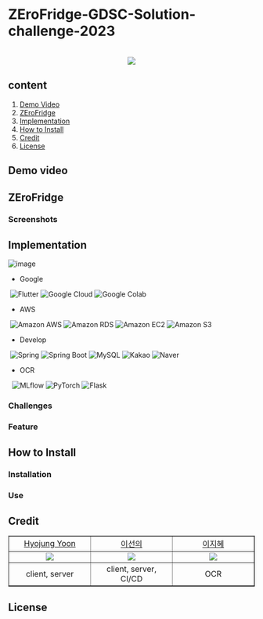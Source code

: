 
# ZEroFridge-GDSC-Solution-challenge-2023

<p align="center">
  <br>
  <img src="https://capsule-render.vercel.app/api?type=transparent&height=300&section=header&text=ZEF%20:%20ZEro%20Fridge&animation=fadeIn&fontSize=90&fontColor=516FB4" />
  <br>
</p>



## content
1. [Demo Video](#demo-video) 
2. [ZEroFridge](#zerofridge)
3. [Implementation](#implementation)
4. [How to Install](#how-to-install) 
5. [Credit](#credit)
6. [License](#license)


## Demo video



## ZEroFridge

### Screenshots



## Implementation

![image](https://user-images.githubusercontent.com/80109963/206717924-ea7aa581-c881-4367-b5c6-d778fd21ab9b.png)

- Google

&nbsp;<img alt="Flutter" src ="https://img.shields.io/badge/Flutter-02569B.svg?&style=for-the-badge&logo=Flutter&logoColor=white"/> 
<img alt="Google Cloud" src ="https://img.shields.io/badge/Google Cloud-4285F4.svg?&style=for-the-badge&logo=Google Cloud&logoColor=white"/> 
<img alt="Google Colab" src ="https://img.shields.io/badge/Google Colab-F9AB00.svg?&style=for-the-badge&logo=Google Colab&logoColor=white"/>

- AWS
  
&nbsp;<img alt="Amazon AWS" src ="https://img.shields.io/badge/AWS-232F3E.svg?&style=for-the-badge&logo=Amazon AWS&logoColor=white"/>
<img alt="Amazon RDS" src ="https://img.shields.io/badge/AWS RDS-527FFF.svg?&style=for-the-badge&logo=Amazon RDS&logoColor=white"/>
<img alt="Amazon EC2" src ="https://img.shields.io/badge/AWS EC2-FF9900.svg?&style=for-the-badge&logo=Amazon EC2&logoColor=white"/>
<img alt="Amazon S3" src ="https://img.shields.io/badge/AWS S3-569A31.svg?&style=for-the-badge&logo=Amazon S3&logoColor=white"/>

- Develop
 
&nbsp;<img alt="Spring" src ="https://img.shields.io/badge/Spring-6DB33F.svg?&style=for-the-badge&logo=Spring&logoColor=white"/> 
<img alt="Spring Boot" src ="https://img.shields.io/badge/Spring Boot-6DB33F.svg?&style=for-the-badge&logo=Spring Boot&logoColor=white"/> 
<img alt="MySQL" src ="https://img.shields.io/badge/MySQL-4479A1.svg?&style=for-the-badge&logo=MySQL&logoColor=white"/>
<img alt="Kakao" src ="https://img.shields.io/badge/Kakao-FFCD00.svg?&style=for-the-badge&logo=KakaoTalk&logoColor=white"/> 
<img alt="Naver" src ="https://img.shields.io/badge/Naver-03C75A.svg?&style=for-the-badge&logo=Naver&logoColor=white"/>
  
- OCR
  
&nbsp; <img alt="MLflow" src ="https://img.shields.io/badge/MLflow-0194E2.svg?&style=for-the-badge&logo=MLflow&logoColor=white"/>
<img alt="PyTorch" src ="https://img.shields.io/badge/PyTorch-EE4C2C.svg?&style=for-the-badge&logo=PyTorch&logoColor=white"/>
<img alt="Flask" src ="https://img.shields.io/badge/Flask-000000.svg?&style=for-the-badge&logo=Flask&logoColor=white"/>

### Challenges

### Feature


## How to Install

### Installation


### Use


## Credit
<table border="1" cellspacing="0" cellpadding="0" width="90%">
    <tr width="100%">
        <td width="20%" align="center"><a href= "https://github.com/yhjune">Hyojung Yoon</a></td>
        <td width="20%" align="center"><a href= "https://github.com/sunnyineverywhere">이선의</a></td>
        <td width="20%" align="center"><a href= "https://github.com/penguin1109">이지혜</a></td>
    </tr>
    <tr width="100%">
        <td width="20%" align="center"><img src = "https://github.com/yhjune.png"></td>
        <td width="20%" align="center"><img src = "https://github.com/sunnyineverywhere.png"/></td>
        <td width="20%" align="center"><img src = "https://github.com/penguin1109.png"/></td>
    </tr>
    <tr width="100%">
        <td width="20%" align="center">client, server </td>
        <td width="20%" align="center">client, server, CI/CD </td>
        <td width="20%" align="center">OCR</td>
   </tr>
</table>

## License







